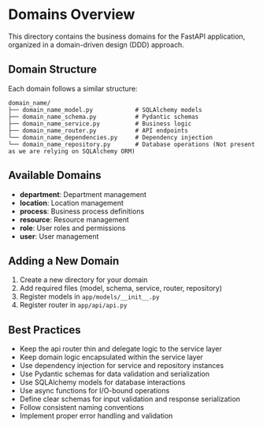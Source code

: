 # Domains Overview

This directory contains the business domains for the FastAPI application, organized in a domain-driven design (DDD) approach.

## Domain Structure

Each domain follows a similar structure:

```
domain_name/
├── domain_name_model.py            # SQLAlchemy models
├── domain_name_schema.py           # Pydantic schemas
├── domain_name_service.py          # Business logic
├── domain_name_router.py           # API endpoints
└── domain_name_dependencies.py     # Dependency injection
└── domain_name_repository.py       # Database operations (Not present as we are relying on SQLAlchemy ORM)
```

## Available Domains

- **department**: Department management
- **location**: Location management
- **process**: Business process definitions
- **resource**: Resource management
- **role**: User roles and permissions
- **user**: User management

## Adding a New Domain

1. Create a new directory for your domain
2. Add required files (model, schema, service, router, repository)
3. Register models in `app/models/__init__.py`
4. Register router in `app/api/api.py`

## Best Practices

- Keep the api router thin and delegate logic to the service layer
- Keep domain logic encapsulated within the service layer
- Use dependency injection for service and repository instances
- Use Pydantic schemas for data validation and serialization
- Use SQLAlchemy models for database interactions
- Use async functions for I/O-bound operations
- Define clear schemas for input validation and response serialization
- Follow consistent naming conventions
- Implement proper error handling and validation